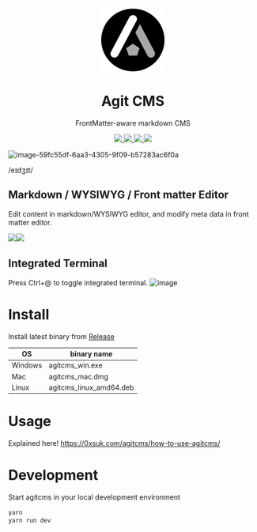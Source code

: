 <p align="center">
    <img src="https://github.com/0xsuk/agitcms/raw/main/public/icons/128x128.png">
    <h1 align="center">Agit CMS</h1>
    <p align="center">FrontMatter-aware markdown CMS</p>
</p>

<p align="center">
  <a aria-label="Hugo" href="https://gohugo.io/">
    <img src="https://img.shields.io/badge/-hugo-ff69b4">
  </a>
  <a aria-label="Jekyll" href="https://jekyllrb.com/">
    <img src="https://img.shields.io/badge/-jekyll-red">
  </a>
  <a aria-label="Next.js" href="https://nextjs.org/">
    <img src="https://img.shields.io/badge/-next.js-black">
  </a>
  <a aria-label="Gatsby.js" href="https://www.gatsbyjs.com/">
    <img src="https://img.shields.io/badge/-gatsby.js-blueviolet">
  </a>
</p>

![image-59fc55df-6aa3-4305-9f09-b57283ac6f0a](https://user-images.githubusercontent.com/97814789/171836599-b3d0a87e-186b-4bb6-afa6-049fc9c5bd3b.png)



/eɪdʒɪt/  

## Markdown / WYSIWYG / Front matter Editor
Edit content in markdown/WYSIWYG editor, and modify meta data in front matter editor.

<img src="https://user-images.githubusercontent.com/97814789/171833851-b215b036-1fd1-461b-af04-cb770efe9b97.png" width="50%"><img src="https://user-images.githubusercontent.com/97814789/171833708-d6991249-2669-4c1b-be05-190d7035c7c6.png" width="50%">

## Integrated Terminal
Press Ctrl+@ to toggle integrated terminal.
![image](https://user-images.githubusercontent.com/97814789/171834291-29689bc3-dd43-4ecf-b2ee-31976b17eae3.png)


# Install
Install latest binary from [Release](https://github.com/0xsuk/agitcms/releases)

| OS | binary name |
| --- | --- |
| Windows | agitcms_win.exe |
| Mac | agitcms_mac.dmg |
| Linux | agitcms_linux_amd64.deb |


# Usage
Explained here! https://0xsuk.com/agitcms/how-to-use-agitcms/


# Development
Start agitcms in your local development environment
```
yarn 
yarn run dev
```
